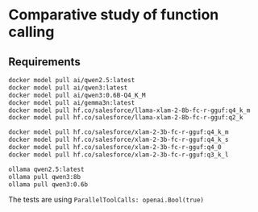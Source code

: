 # Comparative study of function calling

## Requirements

```bash
docker model pull ai/qwen2.5:latest
docker model pull ai/qwen3:latest
docker model pull ai/qwen3:0.6B-Q4_K_M
docker model pull ai/gemma3n:latest
docker model pull hf.co/salesforce/llama-xlam-2-8b-fc-r-gguf:q4_k_m
docker model pull hf.co/salesforce/llama-xlam-2-8b-fc-r-gguf:q2_k

docker model pull hf.co/salesforce/xlam-2-3b-fc-r-gguf:q4_k_m
docker model pull hf.co/salesforce/xlam-2-3b-fc-r-gguf:q4_k_s
docker model pull hf.co/salesforce/xlam-2-3b-fc-r-gguf:q4_0
docker model pull hf.co/salesforce/xlam-2-3b-fc-r-gguf:q3_k_l
```


```bash
ollama qwen2.5:latest
ollama pull qwen3:8b
ollama pull qwen3:0.6b
```

The tests are using `ParallelToolCalls: openai.Bool(true)`